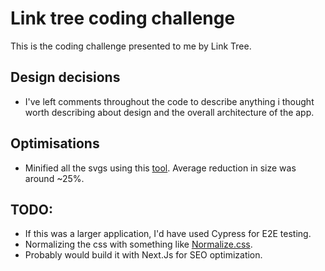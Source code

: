 # Link tree coding challenge

This is the coding challenge presented to me by Link Tree.

## Design decisions

- I've left comments throughout the code to describe anything i thought worth describing about design and the overall architecture of the app.

## Optimisations

- Minified all the svgs using this [tool](https://jakearchibald.github.io/svgomg/). Average reduction in size was around ~25%.

## TODO:

- If this was a larger application, I'd have used Cypress for E2E testing.
- Normalizing the css with something like [Normalize.css](https://necolas.github.io/normalize.css/).
- Probably would build it with Next.Js for SEO optimization.
